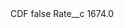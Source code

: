 <?xml version="1.0" encoding="UTF-8"?>
<CustomMetadata xmlns="http://soap.sforce.com/2006/04/metadata" xmlns:xsi="http://www.w3.org/2001/XMLSchema-instance" xmlns:xsd="http://www.w3.org/2001/XMLSchema">
    <label>CDF</label>
    <protected>false</protected>
    <values>
        <field>Rate__c</field>
        <value xsi:type="xsd:double">1674.0</value>
    </values>
</CustomMetadata>

